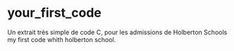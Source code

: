 # your_first_code
Un extrait très simple de code C, pour les admissions de Holberton Schools my first code whith holberton school.
